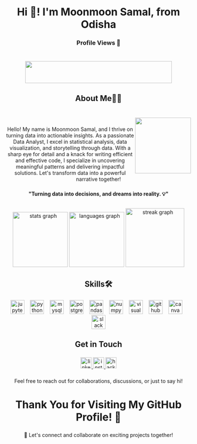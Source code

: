 <h1 align="center">Hi 👋! I'm Moonmoon Samal, from Odisha</h1>

###

<h3 align="center">Profile Views 👀</h3>

###

<br clear="both">

<div align="center">
  <img src="https://profile-counter.glitch.me/moonmoonsamal/count.svg?" width="400" height="60" />
</div>



###

<h2 align="center">About Me🧑‍💻</h2>

###

<br clear="both">

<img align="right" height="152" src="https://camo.githubusercontent.com/8e033c50da3bd665628a2dcb2ffe97e0c57c7e93e03c3251d7d40a1ac55f5ec4/68747470733a2f2f6d656469612e74656e6f722e636f6d2f696d616765732f37646234656161336534373237326338653538656530313866633339306237642f74656e6f722e676966"  />

###

<p align="center">Hello! My name is Moonmoon Samal, and I thrive on turning data into actionable insights. As a passionate Data Analyst, I excel in statistical analysis, data visualization, and storytelling through data. With a sharp eye for detail and a knack for writing efficient and effective code, I specialize in uncovering meaningful patterns and delivering impactful solutions. Let's transform data into a powerful narrative together!</p>

###

<h4 align="center">"Turning data into decisions, and dreams into reality. 💡"</h4>

###

<h2 align="center"></h2>

###

<div align="center">
  <img src="https://github-readme-stats.vercel.app/api?username=moonmoonsamal&hide_title=true&hide_rank=false&show_icons=true&include_all_commits=true&count_private=true&disable_animations=false&theme=midnight-purple&locale=en&hide_border=false&order=1" height="150" alt="stats graph"  />
  <img src="https://github-readme-stats.vercel.app/api/top-langs?username=moonmoonsamal&locale=en&hide_title=false&layout=compact&card_width=320&langs_count=5&theme=vision-friendly-dark&hide_border=false&order=2" height="150" alt="languages graph"  />
  <img src="https://streak-stats.demolab.com?user=moonmoonsamal&locale=en&mode=weekly&theme=midnight-purple&hide_border=false&border_radius=5&order=3" height="160" alt="streak graph"  />
</div>

###

<h2 align="center">Skills🛠️</h2>

###

<div align="center">
  <img src="https://img.shields.io/badge/Jupyter-F37626?logo=jupyter&logoColor=black&style=for-the-badge" height="38" alt="jupyter logo"  />
  <img width="8" />
  <img src="https://img.shields.io/badge/Python-3776AB?logo=python&logoColor=white&style=for-the-badge" height="38" alt="python logo"  />
  <img width="8" />
  <img src="https://img.shields.io/badge/MySQL-4479A1?logo=mysql&logoColor=white&style=for-the-badge" height="38" alt="mysql logo"  />
  <img width="8" />
  <img src="https://img.shields.io/badge/PostgreSQL-4169E1?logo=postgresql&logoColor=white&style=for-the-badge" height="38" alt="postgresql logo"  />
  <img width="8" />
  <img src="https://img.shields.io/badge/pandas-150458?logo=pandas&logoColor=white&style=for-the-badge" height="38" alt="pandas logo"  />
  <img width="8" />
  <img src="https://img.shields.io/badge/NumPy-013243?logo=numpy&logoColor=white&style=for-the-badge" height="38" alt="numpy logo"  />
  <img width="8" />
  <img src="https://img.shields.io/badge/Visual Studio-5C2D91?logo=visualstudio&logoColor=white&style=for-the-badge" height="38" alt="visualstudio logo"  />
  <img width="8" />
  <img src="https://img.shields.io/badge/GitHub-181717?logo=github&logoColor=white&style=for-the-badge" height="38" alt="github logo"  />
  <img width="8" />
  <img src="https://img.shields.io/badge/Canva-00C4CC?logo=canva&logoColor=black&style=for-the-badge" height="38" alt="canva logo"  />
  <img width="8" />
  <img src="https://img.shields.io/badge/Slack-4A154B?logo=slack&logoColor=white&style=for-the-badge" height="38" alt="slack logo"  />
</div>

###

<h2 align="center">Get in Touch</h2>

###

<div align="center">
  <a href="https://www.linkedin.com/in/moonmoonsamal/" target="_blank">
    <img src="https://img.shields.io/static/v1?message=LinkedIn&logo=linkedin&label=&color=0077B5&logoColor=white&labelColor=&style=for-the-badge" height="30" alt="linkedin logo"  />
  </a>
  <a href="https://www.instagram.com/moonmoon.samal/" target="_blank">
    <img src="https://img.shields.io/static/v1?message=Instagram&logo=instagram&label=&color=E4405F&logoColor=white&labelColor=&style=for-the-badge" height="30" alt="instagram logo"  />
  </a>
  <a href="https://www.hackerrank.com/profile/moonmoonsamal86" target="_blank">
    <img src="https://img.shields.io/static/v1?message=HackerRank&logo=hackerrank&label=&color=2EC866&logoColor=white&labelColor=&style=for-the-badge" height="30" alt="hackerrank logo"  />
  </a>
</div>

###

<p align="center">Feel free to reach out for collaborations, discussions, or just to say hi!</p>

###

<h1 align="center">Thank You for Visiting My GitHub Profile! 👋</h1>

###

<p align="center">🚀 Let's connect and collaborate on exciting projects together!</p>

###
